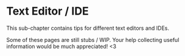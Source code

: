 # Text Editor / IDE

This sub-chapter contains tips for different text editors and IDEs.

Some of these pages are still stubs / WIP. Your help collecting useful
information would be much appreciated! <3
